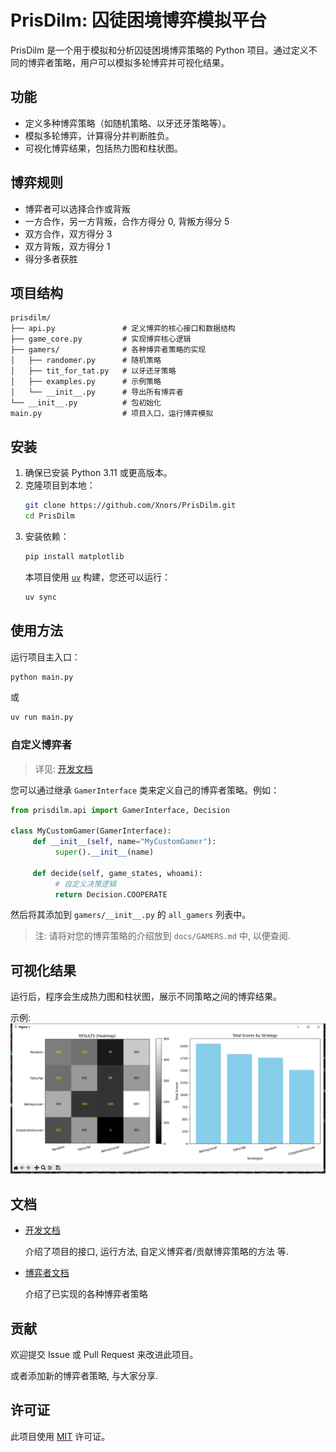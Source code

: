 # PrisDilm: 囚徒困境博弈模拟平台

PrisDilm 是一个用于模拟和分析囚徒困境博弈策略的 Python 项目。通过定义不同的博弈者策略，用户可以模拟多轮博弈并可视化结果。

## 功能

- 定义多种博弈策略（如随机策略、以牙还牙策略等）。
- 模拟多轮博弈，计算得分并判断胜负。
- 可视化博弈结果，包括热力图和柱状图。

## 博弈规则

- 博弈者可以选择合作或背叛
- 一方合作，另一方背叛，合作方得分 0, 背叛方得分 5
- 双方合作，双方得分 3
- 双方背叛，双方得分 1
- 得分多者获胜

## 项目结构

```plaintext
prisdilm/
├── api.py               # 定义博弈的核心接口和数据结构
├── game_core.py         # 实现博弈核心逻辑
├── gamers/              # 各种博弈者策略的实现
│   ├── randomer.py      # 随机策略
│   ├── tit_for_tat.py   # 以牙还牙策略
│   ├── examples.py      # 示例策略
│   └── __init__.py      # 导出所有博弈者
└── __init__.py          # 包初始化
main.py                  # 项目入口，运行博弈模拟
```

## 安装

1. 确保已安装 Python 3.11 或更高版本。
2. 克隆项目到本地：
   ```bash
   git clone https://github.com/Xnors/PrisDilm.git
   cd PrisDilm
   ```
3. 安装依赖：
   ```bash
   pip install matplotlib
   ```
   本项目使用 [`uv`](https://docs.astral.sh/uv/) 构建，您还可以运行：
   ```bash
   uv sync
   ```

## 使用方法

运行项目主入口：

```bash
python main.py
```

或

```bash
uv run main.py
```

### 自定义博弈者

> 详见: [开发文档](./docs/DEVDOC.md#5-gamerinterface-博弈者接口-abcabc)

您可以通过继承 `GamerInterface` 类来定义自己的博弈者策略。例如：

```python
from prisdilm.api import GamerInterface, Decision

class MyCustomGamer(GamerInterface):
     def __init__(self, name="MyCustomGamer"):
          super().__init__(name)

     def decide(self, game_states, whoami):
          # 自定义决策逻辑
          return Decision.COOPERATE
```

然后将其添加到 `gamers/__init__.py` 的 `all_gamers` 列表中。

> 注: 请将对您的博弈策略的介绍放到 `docs/GAMERS.md` 中, 以便查阅.

## 可视化结果

运行后，程序会生成热力图和柱状图，展示不同策略之间的博弈结果。

示例:
![Example](./docs/assets/image.png)

## 文档

- [开发文档](./docs/DEVDOC.md)

  介绍了项目的接口, 运行方法, 自定义博弈者/贡献博弈策略的方法 等.

- [博弈者文档](./docs/GAMERS.md)

  介绍了已实现的各种博弈者策略

## 贡献

欢迎提交 Issue 或 Pull Request 来改进此项目。

或者添加新的博弈者策略, 与大家分享.

## 许可证

此项目使用 [MIT](./LICENSE) 许可证。
